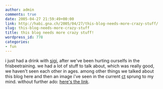 ```yaml
---
author: admin
comments: true
date: 2005-04-27 21:59:49+00:00
link: http://habi.gna.ch/2005/04/27/this-blog-needs-more-crazy-stuff/
slug: this-blog-needs-more-crazy-stuff
title: this blog needs more crazy stuff!
wordpress_id: 778
categories:
- fun
---
```



i just had a drink with [sigi](http://www.slf.ch/staff/pers-home/sigrist/sigrist-en.html), after we've been hurting ourselfs in the frisbeetraining. we had a lot of stuff to talk about, which was really good, we haven't seen each other in ages. among other things we talked about this blog here and then an image i've seen in the current [ct](http://heise.de/ct) sprung to my mind. without further ado: [here's the link](http://www.heise.de/ct/schlagseite/05/09/).

